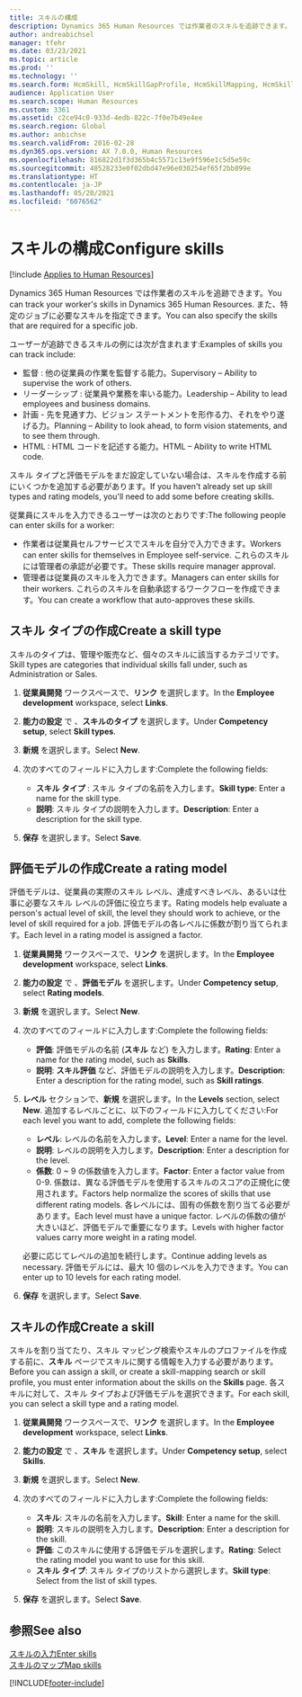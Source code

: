 ```yaml
---
title: スキルの構成
description: Dynamics 365 Human Resources では作業者のスキルを追跡できます。 また、特定のジョブに必要なスキルを指定できます。
author: andreabichsel
manager: tfehr
ms.date: 03/23/2021
ms.topic: article
ms.prod: ''
ms.technology: ''
ms.search.form: HcmSkill, HcmSkillGapProfile, HcmSkillMapping, HcmSkillType, HcmEmployeeDevelopmentWorkspace
audience: Application User
ms.search.scope: Human Resources
ms.custom: 3361
ms.assetid: c2ce94c0-933d-4edb-822c-7f0e7b49e4ee
ms.search.region: Global
ms.author: anbichse
ms.search.validFrom: 2016-02-28
ms.dyn365.ops.version: AX 7.0.0, Human Resources
ms.openlocfilehash: 816822d1f3d365b4c5571c13e9f596e1c5d5e59c
ms.sourcegitcommit: 48528233e0f02dbd47e96e030254ef65f2bb899e
ms.translationtype: HT
ms.contentlocale: ja-JP
ms.lasthandoff: 05/20/2021
ms.locfileid: "6076562"
---
```

# <a name="configure-skills"></a><span data-ttu-id="eb641-104">スキルの構成</span><span class="sxs-lookup"><span data-stu-id="eb641-104">Configure skills</span></span>

[!include [Applies to Human Resources](../includes/applies-to-hr.md)]

<span data-ttu-id="eb641-105">Dynamics 365 Human Resources では作業者のスキルを追跡できます。</span><span class="sxs-lookup"><span data-stu-id="eb641-105">You can track your worker's skills in Dynamics 365 Human Resources.</span></span> <span data-ttu-id="eb641-106">また、特定のジョブに必要なスキルを指定できます。</span><span class="sxs-lookup"><span data-stu-id="eb641-106">You can also specify the skills that are required for a specific job.</span></span>

<span data-ttu-id="eb641-107">ユーザーが追跡できるスキルの例には次が含まれます:</span><span class="sxs-lookup"><span data-stu-id="eb641-107">Examples of skills you can track include:</span></span>

- <span data-ttu-id="eb641-108">監督 : 他の従業員の作業を監督する能力。</span><span class="sxs-lookup"><span data-stu-id="eb641-108">Supervisory – Ability to supervise the work of others.</span></span>
- <span data-ttu-id="eb641-109">リーダーシップ : 従業員や業務を率いる能力。</span><span class="sxs-lookup"><span data-stu-id="eb641-109">Leadership – Ability to lead employees and business domains.</span></span>
- <span data-ttu-id="eb641-110">計画 - 先を見通す力、ビジョン ステートメントを形作る力、それをやり遂げる力。</span><span class="sxs-lookup"><span data-stu-id="eb641-110">Planning – Ability to look ahead, to form vision statements, and to see them through.</span></span>
- <span data-ttu-id="eb641-111">HTML : HTML コードを記述する能力。</span><span class="sxs-lookup"><span data-stu-id="eb641-111">HTML – Ability to write HTML code.</span></span>

<span data-ttu-id="eb641-112">スキル タイプと評価モデルをまだ設定していない場合は、スキルを作成する前にいくつかを追加する必要があります。</span><span class="sxs-lookup"><span data-stu-id="eb641-112">If you haven't already set up skill types and rating models, you'll need to add some before creating skills.</span></span>

<span data-ttu-id="eb641-113">従業員にスキルを入力できるユーザーは次のとおりです:</span><span class="sxs-lookup"><span data-stu-id="eb641-113">The following people can enter skills for a worker:</span></span>

- <span data-ttu-id="eb641-114">作業者は従業員セルフサービスでスキルを自分で入力できます。</span><span class="sxs-lookup"><span data-stu-id="eb641-114">Workers can enter skills for themselves in Employee self-service.</span></span> <span data-ttu-id="eb641-115">これらのスキルには管理者の承認が必要です。</span><span class="sxs-lookup"><span data-stu-id="eb641-115">These skills require manager approval.</span></span>
- <span data-ttu-id="eb641-116">管理者は従業員のスキルを入力できます。</span><span class="sxs-lookup"><span data-stu-id="eb641-116">Managers can enter skills for their workers.</span></span> <span data-ttu-id="eb641-117">これらのスキルを自動承認するワークフローを作成できます。</span><span class="sxs-lookup"><span data-stu-id="eb641-117">You can create a workflow that auto-approves these skills.</span></span>

## <a name="create-a-skill-type"></a><span data-ttu-id="eb641-118">スキル タイプの作成</span><span class="sxs-lookup"><span data-stu-id="eb641-118">Create a skill type</span></span>

<span data-ttu-id="eb641-119">スキルのタイプは、管理や販売など、個々のスキルに該当するカテゴリです。</span><span class="sxs-lookup"><span data-stu-id="eb641-119">Skill types are categories that individual skills fall under, such as Administration or Sales.</span></span>

1. <span data-ttu-id="eb641-120">**従業員開発** ワークスペースで、**リンク** を選択します。</span><span class="sxs-lookup"><span data-stu-id="eb641-120">In the **Employee development** workspace, select **Links**.</span></span>

2. <span data-ttu-id="eb641-121">**能力の設定** で 、**スキルのタイプ** を選択します。</span><span class="sxs-lookup"><span data-stu-id="eb641-121">Under **Competency setup**, select **Skill types**.</span></span>

3. <span data-ttu-id="eb641-122">**新規** を選択します。</span><span class="sxs-lookup"><span data-stu-id="eb641-122">Select **New**.</span></span>

4. <span data-ttu-id="eb641-123">次のすべてのフィールドに入力します:</span><span class="sxs-lookup"><span data-stu-id="eb641-123">Complete the following fields:</span></span>

   - <span data-ttu-id="eb641-124">**スキル タイプ** : スキル タイプの名前を入力します。</span><span class="sxs-lookup"><span data-stu-id="eb641-124">**Skill type**: Enter a name for the skill type.</span></span>
   - <span data-ttu-id="eb641-125">**説明**: スキル タイプの説明を入力します。</span><span class="sxs-lookup"><span data-stu-id="eb641-125">**Description**: Enter a description for the skill type.</span></span>

5. <span data-ttu-id="eb641-126">**保存** を選択します。</span><span class="sxs-lookup"><span data-stu-id="eb641-126">Select **Save**.</span></span>

## <a name="create-a-rating-model"></a><span data-ttu-id="eb641-127">評価モデルの作成</span><span class="sxs-lookup"><span data-stu-id="eb641-127">Create a rating model</span></span>

<span data-ttu-id="eb641-128">評価モデルは、従業員の実際のスキル レベル、達成すべきレベル、あるいは仕事に必要なスキル レベルの評価に役立ちます。</span><span class="sxs-lookup"><span data-stu-id="eb641-128">Rating models help evaluate a person's actual level of skill, the level they should work to achieve, or the level of skill required for a job.</span></span> <span data-ttu-id="eb641-129">評価モデルの各レベルに係数が割り当てられます。</span><span class="sxs-lookup"><span data-stu-id="eb641-129">Each level in a rating model is assigned a factor.</span></span>

1. <span data-ttu-id="eb641-130">**従業員開発** ワークスペースで、**リンク** を選択します。</span><span class="sxs-lookup"><span data-stu-id="eb641-130">In the **Employee development** workspace, select **Links**.</span></span>

2. <span data-ttu-id="eb641-131">**能力の設定** で 、**評価モデル** を選択します。</span><span class="sxs-lookup"><span data-stu-id="eb641-131">Under **Competency setup**, select **Rating models**.</span></span>

3. <span data-ttu-id="eb641-132">**新規** を選択します。</span><span class="sxs-lookup"><span data-stu-id="eb641-132">Select **New**.</span></span>

4. <span data-ttu-id="eb641-133">次のすべてのフィールドに入力します:</span><span class="sxs-lookup"><span data-stu-id="eb641-133">Complete the following fields:</span></span>

   - <span data-ttu-id="eb641-134">**評価**: 評価モデルの名前 (**スキル** など) を入力します。</span><span class="sxs-lookup"><span data-stu-id="eb641-134">**Rating**: Enter a name for the rating model, such as **Skills**.</span></span>
   - <span data-ttu-id="eb641-135">**説明**: **スキル評価** など、評価モデルの説明を入力します。</span><span class="sxs-lookup"><span data-stu-id="eb641-135">**Description**: Enter a description for the rating model, such as **Skill ratings**.</span></span>

5. <span data-ttu-id="eb641-136">**レベル** セクションで、**新規** を選択します。</span><span class="sxs-lookup"><span data-stu-id="eb641-136">In the **Levels** section, select **New**.</span></span> <span data-ttu-id="eb641-137">追加するレベルごとに、以下のフィールドに入力してください:</span><span class="sxs-lookup"><span data-stu-id="eb641-137">For each level you want to add, complete the following fields:</span></span>

   - <span data-ttu-id="eb641-138">**レベル**: レベルの名前を入力します。</span><span class="sxs-lookup"><span data-stu-id="eb641-138">**Level**: Enter a name for the level.</span></span>
   - <span data-ttu-id="eb641-139">**説明**: レベルの説明を入力します。</span><span class="sxs-lookup"><span data-stu-id="eb641-139">**Description**: Enter a description for the level.</span></span>
   - <span data-ttu-id="eb641-140">**係数**: 0 ~ 9 の係数値を入力します。</span><span class="sxs-lookup"><span data-stu-id="eb641-140">**Factor**: Enter a factor value from 0-9.</span></span> <span data-ttu-id="eb641-141">係数は、異なる評価モデルを使用するスキルのスコアの正規化に使用されます。</span><span class="sxs-lookup"><span data-stu-id="eb641-141">Factors help normalize the scores of skills that use different rating models.</span></span> <span data-ttu-id="eb641-142">各レベルには、固有の係数を割り当てる必要があります。</span><span class="sxs-lookup"><span data-stu-id="eb641-142">Each level must have a unique factor.</span></span> <span data-ttu-id="eb641-143">レベルの係数の値が大きいほど、評価モデルで重要になります。</span><span class="sxs-lookup"><span data-stu-id="eb641-143">Levels with higher factor values carry more weight in a rating model.</span></span>

   <span data-ttu-id="eb641-144">必要に応じてレベルの追加を続行します。</span><span class="sxs-lookup"><span data-stu-id="eb641-144">Continue adding levels as necessary.</span></span> <span data-ttu-id="eb641-145">評価モデルには、最大 10 個のレベルを入力できます。</span><span class="sxs-lookup"><span data-stu-id="eb641-145">You can enter up to 10 levels for each rating model.</span></span>

6. <span data-ttu-id="eb641-146">**保存** を選択します。</span><span class="sxs-lookup"><span data-stu-id="eb641-146">Select **Save**.</span></span>

## <a name="create-a-skill"></a><span data-ttu-id="eb641-147">スキルの作成</span><span class="sxs-lookup"><span data-stu-id="eb641-147">Create a skill</span></span>

<span data-ttu-id="eb641-148">スキルを割り当てたり、スキル マッピング検索やスキルのプロファイルを作成する前に、**スキル** ページでスキルに関する情報を入力する必要があります。</span><span class="sxs-lookup"><span data-stu-id="eb641-148">Before you can assign a skill, or create a skill-mapping search or skill profile, you must enter information about the skills on the **Skills** page.</span></span> <span data-ttu-id="eb641-149">各スキルに対して、スキル タイプおよび評価モデルを選択できます。</span><span class="sxs-lookup"><span data-stu-id="eb641-149">For each skill, you can select a skill type and a rating model.</span></span>

1. <span data-ttu-id="eb641-150">**従業員開発** ワークスペースで、**リンク** を選択します。</span><span class="sxs-lookup"><span data-stu-id="eb641-150">In the **Employee development** workspace, select **Links**.</span></span>

2. <span data-ttu-id="eb641-151">**能力の設定** で 、**スキル** を選択します。</span><span class="sxs-lookup"><span data-stu-id="eb641-151">Under **Competency setup**, select **Skills**.</span></span>

3. <span data-ttu-id="eb641-152">**新規** を選択します。</span><span class="sxs-lookup"><span data-stu-id="eb641-152">Select **New**.</span></span>

4. <span data-ttu-id="eb641-153">次のすべてのフィールドに入力します:</span><span class="sxs-lookup"><span data-stu-id="eb641-153">Complete the following fields:</span></span>

   - <span data-ttu-id="eb641-154">**スキル**: スキルの名前を入力します。</span><span class="sxs-lookup"><span data-stu-id="eb641-154">**Skill**: Enter a name for the skill.</span></span>
   - <span data-ttu-id="eb641-155">**説明**: スキルの説明を入力します。</span><span class="sxs-lookup"><span data-stu-id="eb641-155">**Description**: Enter a description for the skill.</span></span>
   - <span data-ttu-id="eb641-156">**評価**: このスキルに使用する評価モデルを選択します。</span><span class="sxs-lookup"><span data-stu-id="eb641-156">**Rating**: Select the rating model you want to use for this skill.</span></span>
   - <span data-ttu-id="eb641-157">**スキル タイプ**: スキル タイプのリストから選択します。</span><span class="sxs-lookup"><span data-stu-id="eb641-157">**Skill type**: Select from the list of skill types.</span></span>

5. <span data-ttu-id="eb641-158">**保存** を選択します。</span><span class="sxs-lookup"><span data-stu-id="eb641-158">Select **Save**.</span></span>

## <a name="see-also"></a><span data-ttu-id="eb641-159">参照</span><span class="sxs-lookup"><span data-stu-id="eb641-159">See also</span></span>

[<span data-ttu-id="eb641-160">スキルの入力</span><span class="sxs-lookup"><span data-stu-id="eb641-160">Enter skills</span></span>](hr-develop-enter-skills.md)<br>
[<span data-ttu-id="eb641-161">スキルのマップ</span><span class="sxs-lookup"><span data-stu-id="eb641-161">Map skills</span></span>](hr-develop-map-skills.md)

[!INCLUDE[footer-include](../includes/footer-banner.md)]